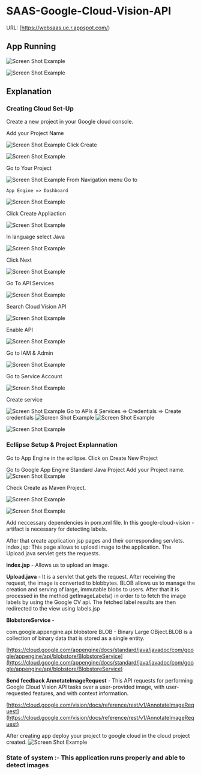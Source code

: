 # SAAS-Google-Cloud-Vision-API

URL: [https://websaas.ue.r.appspot.com/)


## App Running




![Screen Shot Example](images/appRunning1.png)

![Screen Shot Example](images/appRunning2_latest.png)


## Explanation

### Creating Cloud Set-Up

Create a new project in your Google cloud console.

Add your Project Name

![Screen Shot Example](images/c1.png)
Click Create

![Screen Shot Example](images/c2.png)

Go to Your Project

![Screen Shot Example](images/c3.png)
From Navigation menu Go to

	App Engine => Dashboard
	
![Screen Shot Example](images/c4.png)

Click Create Appliaction

![Screen Shot Example](images/c5.png)

In language select Java

![Screen Shot Example](images/c6.png)


Click Next

![Screen Shot Example](images/c7.png)

Go To API Services 

![Screen Shot Example](images/c8.png)

Search Cloud Vision API

![Screen Shot Example](images/c9.png)

Enable API

![Screen Shot Example](images/c10.png)

Go to IAM & Admin 

![Screen Shot Example](images/c11.png)

Go to Service Account

![Screen Shot Example](images/c12.png)

Create service

![Screen Shot Example](images/c13.png)
Go to APIs & Services => Credentials => Create credentials
![Screen Shot Example](images/c14.png)
![Screen Shot Example](images/c15.png)


![Screen Shot Example](images/c16.png)



### Ecllipse Setup & Project Explannation

Go to App Engine in the ecllipse.
Click on Create New Project

Go to Google App Engine Standard Java Project
Add your Project name.
![Screen Shot Example](images/e1.png)


Check Create as Maven Project.


![Screen Shot Example](images/e2.png)

![Screen Shot Example](images/e3.png)

Add neccessary dependencies in pom.xml file. In this google-cloud-vision - artifact is necessary for detecting labels. 

After that create application jsp pages and their corresponding servlets.
index.jsp: This page allows to upload image to the application.
The Upload.java servlet gets the requests. 



**index.jsp** - Allows us to upload an image.

**Upload.java** - It is a servlet that gets the request. After receiving the request, the image is converted to blobbytes. BLOB allows us to manage the creation and serving of large, immutable blobs to users. After that it is processed in the method getImageLabels() in order to to fetch the image labels  by using the Google CV api. The fetched label results are then redirected to the view using labels.jsp

**BlobstoreService** - 

com.google.appengine.api.blobstore
BLOB - Binary Large OBject.BLOB is a collection of binary data that is stored as a single entity.

[https://cloud.google.com/appengine/docs/standard/java/javadoc/com/google/appengine/api/blobstore/BlobstoreService](https://cloud.google.com/appengine/docs/standard/java/javadoc/com/google/appengine/api/blobstore/BlobstoreService)
 

**Send feedback AnnotateImageRequest** - This API requests for performing Google Cloud Vision API tasks over a user-provided image, with user-requested features, and with context information.

[https://cloud.google.com/vision/docs/reference/rest/v1/AnnotateImageRequest](https://cloud.google.com/vision/docs/reference/rest/v1/AnnotateImageRequest)




After creating app deploy your project to google cloud in the cloud project created.
![Screen Shot Example](images/e4.png)


### State of system :- This application runs properly and able to detect images


 
